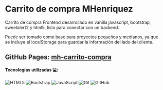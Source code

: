 # Carrito de compra MHenriquez
Carrito de compra Frontend desarrollado en vanilla javascript, bootstrap, sweetalert2 y html5, listo para conectar con un backend.

Puede ser tomado como base para proyectos pequeños y medianos, ya que se incluye el localStorage para guardar la información del lado
del cliente.

## GitHub Pages: [mh-carrito-compra](https://manuelhm1993.github.io/mh-carrito-compra/)

#### Tecnologías utilizadas 💻:
![HTML5](https://img.shields.io/badge/html5-%23E34F26.svg?style=for-the-badge&logo=html5&logoColor=white) ![Bootstrap](https://img.shields.io/badge/bootstrap-%23563D7C.svg?style=for-the-badge&logo=bootstrap&logoColor=white) ![JavaScript](https://img.shields.io/badge/javascript-%23323330.svg?style=for-the-badge&logo=javascript&logoColor=%23F7DF1E) ![Git](https://img.shields.io/badge/git-%23F05033.svg?style=for-the-badge&logo=git&logoColor=white) ![GitHub](https://img.shields.io/badge/github-%23121011.svg?style=for-the-badge&logo=github&logoColor=white) 
